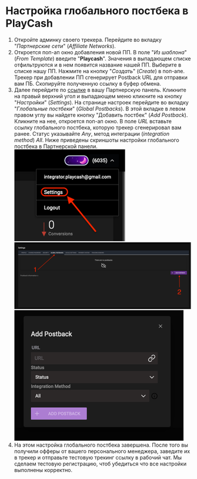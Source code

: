 # Настройка глобального постбека в PlayCash
1. Откройте админку своего трекера. Перейдите во вкладку "_Партнерские сети_" (_Affiliate Networks_).
2. Откроется поп-ап окно добавления новой ПП. В поле "_Из шаблона_" (_From Template_) введите "**Playcash**". Значения в выпадающем списке отфильтруются и в нем появится название нашей ПП. Выберите в списке нашу ПП. Нажмите на кнопку "_Создать_" (_Create_) в поп-апе. Трекер при добавлении ПП сгенерирует Postback URL для отправки вам ПБ. Скопируйте полученную ссылку в буфер обмена.
3. Далее перейдите по [ссылке](https://my.playcash.network/v2/) в вашу Партнерскую панель. Кликните на правый верхний угол и выпадающем меню кликните на кнопку "_Настройки_" (_Settings_). На странице настроек перейдите во вкладку "_Глобальные постбеки_" (_Global Postbacks_). В этой вкладке в левом правом углу вы найдете кнопку "Добавить постбек" (_Add Postback_). Кликните на нее, откроется поп-ап окно. В поле _URL_ вставьте ссылку глобального постбека, которую трекер сгенерировал вам ранее. Статус указывайте _Any_, метод интеграции (_integration method_) _All_. Ниже приведены скриншоты настройки глобального постбека в Партнерской панели.
![Настройка глобального постбека 1](assets/postback-manual/postback%201.png)
![Настройка глобального постбека 2](assets/postback-manual/postback%202.png)
![Настройка глобального постбека 3](assets/postback-manual/postback%203.png)
4. На этом настройка глобального постбека завершена. После того вы получили офферы от вашего персонального менеджера, заведите их в трекер и отправьте тестовую трекинг ссылку в рабочий чат. Мы сделаем тестовую регистрацию, чтоб убедиться что все настройки выполнены корректно.
